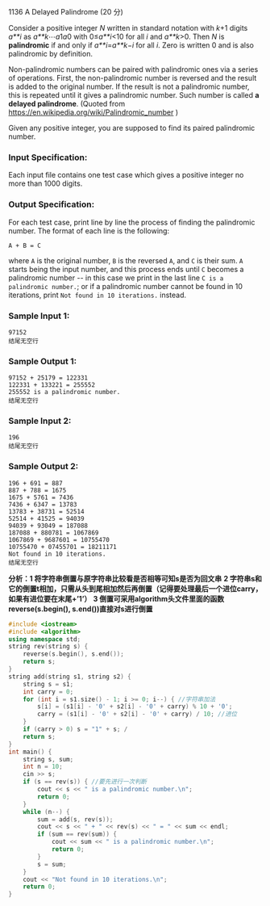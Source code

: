 1136 A Delayed Palindrome (20 分)

Consider a positive integer *N* written in standard notation with *k*+1 digits *a**i* as *a**k*⋯*a*1*a*0 with 0≤*a**i*<10 for all *i* and *a**k*>0. Then *N* is **palindromic** if and only if *a**i*=*a**k*−*i* for all *i*. Zero is written 0 and is also palindromic by definition.

Non-palindromic numbers can be paired with palindromic ones via a series of operations. First, the non-palindromic number is reversed and the result is added to the original number. If the result is not a palindromic number, this is repeated until it gives a palindromic number. Such number is called **a delayed palindrome**. (Quoted from https://en.wikipedia.org/wiki/Palindromic_number )

Given any positive integer, you are supposed to find its paired palindromic number.

### Input Specification:

Each input file contains one test case which gives a positive integer no more than 1000 digits.

### Output Specification:

For each test case, print line by line the process of finding the palindromic number. The format of each line is the following:

```
A + B = C
```

where `A` is the original number, `B` is the reversed `A`, and `C` is their sum. `A` starts being the input number, and this process ends until `C` becomes a palindromic number -- in this case we print in the last line `C is a palindromic number.`; or if a palindromic number cannot be found in 10 iterations, print `Not found in 10 iterations.` instead.

### Sample Input 1:

```in
97152
结尾无空行
```

### Sample Output 1:

```out
97152 + 25179 = 122331
122331 + 133221 = 255552
255552 is a palindromic number.
结尾无空行
```

### Sample Input 2:

```in
196
结尾无空行
```

### Sample Output 2:

```out
196 + 691 = 887
887 + 788 = 1675
1675 + 5761 = 7436
7436 + 6347 = 13783
13783 + 38731 = 52514
52514 + 41525 = 94039
94039 + 93049 = 187088
187088 + 880781 = 1067869
1067869 + 9687601 = 10755470
10755470 + 07455701 = 18211171
Not found in 10 iterations.
结尾无空行
```

**分析：1 将字符串倒置与原字符串比较看是否相等可知s是否为回文串**
**2 字符串s和它的倒置t相加，只需从头到尾相加然后再倒置（记得要处理最后一个进位carry，如果有进位要在末尾+’1’）**
**3 倒置可采用algorithm头文件里面的函数reverse(s.begin(), s.end())直接对s进行倒置**

```c++
#include <iostream>
#include <algorithm>
using namespace std;
string rev(string s) {
    reverse(s.begin(), s.end());
    return s;
}
string add(string s1, string s2) {
    string s = s1;
    int carry = 0;
    for (int i = s1.size() - 1; i >= 0; i--) { //字符串加法
        s[i] = (s1[i] - '0' + s2[i] - '0' + carry) % 10 + '0';
        carry = (s1[i] - '0' + s2[i] - '0' + carry) / 10; //进位
    }
    if (carry > 0) s = "1" + s; /
    return s;
}
int main() {
    string s, sum;
    int n = 10;
    cin >> s;
    if (s == rev(s)) { //要先进行一次判断
        cout << s << " is a palindromic number.\n";
        return 0;
    }
    while (n--) {
        sum = add(s, rev(s));
        cout << s << " + " << rev(s) << " = " << sum << endl;
        if (sum == rev(sum)) {
            cout << sum << " is a palindromic number.\n";
            return 0;
        }
        s = sum;
    }
    cout << "Not found in 10 iterations.\n";
    return 0;
}
```

